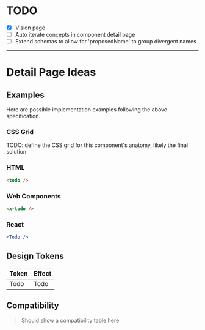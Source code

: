 # TODO

- [x] Vision page
- [ ] Auto iterate concepts in component detail page
- [ ] Extend schemas to allow for 'proposedName' to group divergent names

---

# Detail Page Ideas

## Examples

Here are possible implementation examples following the above specification.

### CSS Grid

TODO: define the CSS grid for this component's anatomy, likely the final solution

### HTML

```html
<todo />
```

### Web Components

```html
<x-todo />
```

### React

```jsx
<Todo />
```

## Design Tokens

| Token | Effect |
| ----- | ------ |
| Todo  | Todo   |

## Compatibility

> Should show a compatibility table here
